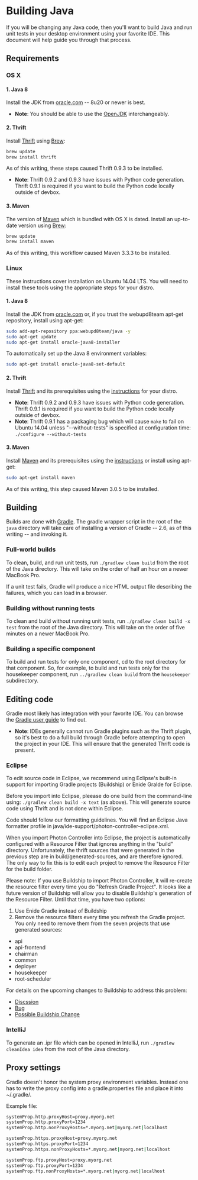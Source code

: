 # Building Java

If you will be changing any Java code, then you'll want to build Java and run unit tests in your desktop environment using your favorite IDE. This document will help guide you through that process.

## Requirements

### OS X

#### 1. Java 8

Install the JDK from [oracle.com](http://www.oracle.com/technetwork/java/javase/downloads/index.html) -- 8u20 or newer is best.
* **Note**: You should be able to use the [OpenJDK](http://openjdk.java.net/projects/jdk8/) interchangeably.

#### 2. Thrift

Install [Thrift](https://thrift.apache.org/) using [Brew](http://brew.sh):

~~~bash
brew update
brew install thrift
~~~

As of this writing, these steps caused Thrift 0.9.3 to be installed.

* **Note**: Thrift 0.9.2 and 0.9.3 have issues with Python code generation. Thrift 0.9.1 is required if you want to build the Python code locally outside of devbox.

#### 3. Maven

The version of [Maven](https://maven.apache.org/) which is bundled with OS X is dated. Install an up-to-date version using [Brew](http://brew.sh):

~~~bash
brew update
brew install maven
~~~

As of this writing, this workflow caused Maven 3.3.3 to be installed.

### Linux

These instructions cover installation on Ubuntu 14.04 LTS. You will need to install these tools using the appropriate steps for your distro.

#### 1. Java 8

Install the JDK from [oracle.com](http://www.oracle.com/technetwork/java/javase/downloads/index.html) or, if you trust the webupd8team apt-get repository, install using apt-get:

~~~bash
sudo add-apt-repository ppa:webupd8team/java -y
sudo apt-get update
sudo apt-get install oracle-java8-installer
~~~

To automatically set up the Java 8 environment variables:

~~~bash
sudo apt-get install oracle-java8-set-default
~~~

#### 2. Thrift

Install [Thrift](https://thrift.apache.org) and its prerequisites using the [instructions](https://thrift.apache.org/docs/install/debian) for your distro.

* **Note**: Thrift 0.9.2 and 0.9.3 have issues with Python code generation. Thrift 0.9.1 is required if you want to build the Python code locally outside of devbox.
* **Note**: Thrift 0.9.1 has a packaging bug which will cause `make` to fail on Ubuntu 14.04 unless "--without-tests" is specified at configuration time: `./configure --without-tests`

#### 3. Maven

Install [Maven](https://maven.apache.org) and its prerequisites using the [instructions](https://maven.apache.org/install.html) or install using apt-get:

~~~bash
sudo apt-get install maven
~~~

As of this writing, this step caused Maven 3.0.5 to be installed.

## Building

Builds are done with [Gradle](http://gradle.org/). The gradle wrapper script in the root of the `java` directory will take care of installing a version of Gradle -- 2.6, as of this writing -- and invoking it.

### Full-world builds

To clean, build, and run unit tests, run `./gradlew clean build` from the root of the Java directory. This will take on the order of half an hour on a newer MacBook Pro.

If a unit test fails, Gradle will produce a nice HTML output file describing the failures, which you can load in a browser.

### Building without running tests

To clean and build without running unit tests, run `./gradlew clean build -x test` from the root of the Java directory. This will take on the order of five minutes on a newer MacBook Pro.

### Building a specific component

To build and run tests for only one component, cd to the root directory for that component. So, for example, to build and run tests only for the housekeeper component, run `../gradlew clean build` from the `housekeeper` subdirectory.

## Editing code

Gradle most likely has integration with your favorite IDE. You can browse the [Gradle user guide](https://docs.gradle.org/current/userguide/userguide.html) to find out.

* **Note**: IDEs generally cannot run Gradle plugins such as the Thrift plugin, so it's best to do a full build through Gradle before attempting to open the project in your IDE. This will ensure that the generated Thrift code is present.

### Eclipse

To edit source code in Eclipse, we recommend using Eclipse's built-in
support for importing Gradle projects (Buildship) or Enide Gralde for
Eclipse.

Before you import into Eclipse, pleease do one build from the
command-line using: `./gradlew clean build -x text` (as above). This
will generate source code using Thrift and is not done within
Eclipse.

Code should follow our formatting guidelines. You will find an Eclipse Java
formatter profile in java/ide-support/photon-controller-eclipse.xml.

When you import Photon Controller into Eclipse, the project is
automatically configured with a Resource Filter that ignores anything
in the "build" directory. Unfortunately, the thrift sources that were
generated in the previous step are in build/generated-sources, and are
therefore ignored. The only way to fix this is to edit each project to
remove the Resource Filter for the build folder.

Please note: If you use Buildship to import Photon Controller, it will
re-create the resource filter every time you do "Refresh Gradle
Project". It looks like a future version of Buildship will allow you
to disable Buildship's generation of the Resource Filter. Until that
time, you have two options:

1. Use Enide Gradle instead of Buildship
2. Remove the resource filters every time you refresh the Gradle
project. You only need to remove them from the seven projects that use
generated sources:
  * api
  * api-frontend
  * chairman
  * common
  * deployer
  * housekeeper
  * root-scheduler

For details on the upcoming changes to Buildship to address this problem:
* [Discssion](https://discuss.gradle.org/t/build-folder-keeps-disappearing/12570)
* [Bug](https://bugs.eclipse.org/bugs/show_bug.cgi?id=478530)
* [Possible Buildship Change](https://github.com/eclipse/buildship/pull/180)

### IntelliJ

To generate an .ipr file which can be opened in IntelliJ, run `./gradlew cleanIdea idea` from the root of the Java directory.

## Proxy settings

Gradle doesn't honor the system proxy environment variables. Instead one has to
write the proxy config into a gradle.properties file and place it into
~/.gradle/.

Example file:

~~~bash
systemProp.http.proxyHost=proxy.myorg.net
systemProp.http.proxyPort=1234
systemProp.http.nonProxyHosts=*.myorg.net|myorg.net|localhost

systemProp.https.proxyHost=proxy.myorg.net
systemProp.https.proxyPort=1234
systemProp.https.nonProxyHosts=*.myorg.net|myorg.net|localhost

systemProp.ftp.proxyHost=proxy.myorg.net
systemProp.ftp.proxyPort=1234
systemProp.ftp.nonProxyHosts=*.myorg.net|myorg.net|localhost
~~~
